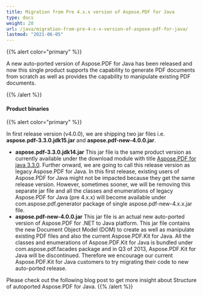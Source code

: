 ```yaml
---
title: Migration from Pre 4.x.x version of Aspose.PDF for Java
type: docs
weight: 20
url: /java/migration-from-pre-4-x-x-version-of-aspose-pdf-for-java/
lastmod: "2021-06-05"
---
```


{{% alert color="primary" %}}

A new auto-ported version of Aspose.PDF for Java has been released and now this single product supports the capability to generate PDF documents from scratch as well as provides the capability to manipulate existing PDF documents.

{{% /alert %}}
#### **Product binaries**
{{% alert color="primary" %}}

In first release version (v4.0.0), we are shipping two jar files i.e. **aspose.pdf-3.3.0.jdk15.jar** and **aspose.pdf-new-4.0.0.jar**.

- **aspose.pdf-3.3.0.jdk14.jar**
  This jar file is the same product version as currently available under the download module with title [Aspose.PDF for java 3.3.0](http://www.aspose.com/community/files/72/java-components/aspose.pdf-for-java/entry417659.aspx). Further onward, we are going to call this release version as legacy Aspose.PDF for Java. In this first release, existing users of Aspose.PDF for Java might not be impacted because they get the same release version. However, sometimes sooner, we will be removing this separate jar file and all the classes and enumerations of legacy Aspose.PDF for Java (pre 4.x.x) will become available under com.aspose.pdf.generator package of single aspose.pdf-new-4.x.x.jar file.
- **aspose.pdf-new-4.0.0.jar**
  This jar file is an actual new auto-ported version of Aspose.PDF for .NET to Java platform. This jar file contains the new Document Object Model (DOM) to create as well as manipulate existing PDF files and also the current Aspose.PDF.Kit for Java. All the classes and enumerations of Aspose.PDF.Kit for Java is bundled under com.aspose.pdf.facades package and in Q3 of 2013, Aspose.PDF.Kit for Java will be discontinued. Therefore we encourage our current Aspose.PDF.Kit for Java customers to try migrating their code to new auto-ported release.

Please check out the following blog post to get more insight about  Structure of autoported Aspose.PDF for Java.
{{% /alert %}}
